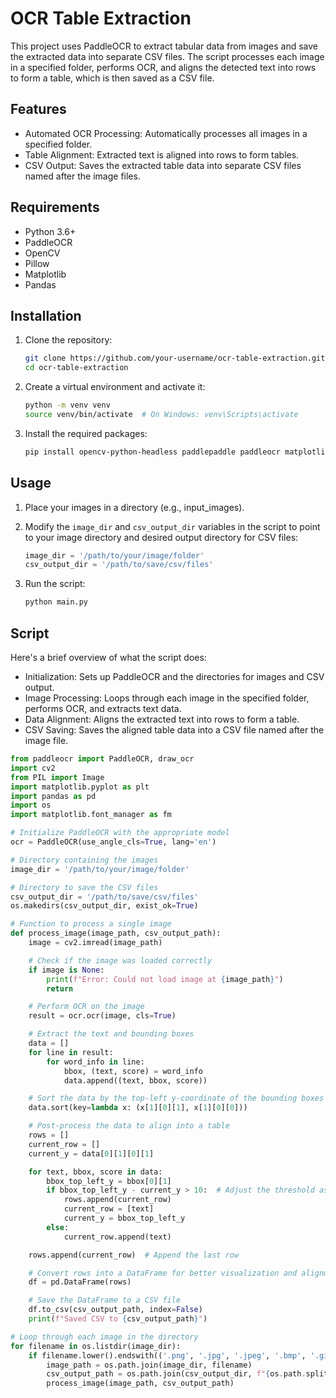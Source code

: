 
# OCR Table Extraction

This project uses PaddleOCR to extract tabular data from images and save the extracted data into separate CSV files. The script processes each image in a specified folder, performs OCR, and aligns the detected text into rows to form a table, which is then saved as a CSV file.

## Features

- Automated OCR Processing: Automatically processes all images in a specified folder.
- Table Alignment: Extracted text is aligned into rows to form tables.
- CSV Output: Saves the extracted table data into separate CSV files named after the image files.

## Requirements

- Python 3.6+
- PaddleOCR
- OpenCV
- Pillow
- Matplotlib
- Pandas

## Installation

1. Clone the repository:

    ```sh
    git clone https://github.com/your-username/ocr-table-extraction.git
    cd ocr-table-extraction
    ```

2. Create a virtual environment and activate it:

    ```sh
    python -m venv venv
    source venv/bin/activate  # On Windows: venv\Scripts\activate
    ```

3. Install the required packages:

    ```sh
    pip install opencv-python-headless paddlepaddle paddleocr matplotlib pandas
    ```

## Usage

1. Place your images in a directory (e.g., input_images).

2. Modify the `image_dir` and `csv_output_dir` variables in the script to point to your image directory and desired output directory for CSV files:

    ```python
    image_dir = '/path/to/your/image/folder'
    csv_output_dir = '/path/to/save/csv/files'
    ```

3. Run the script:

    ```sh
    python main.py
    ```

## Script

Here's a brief overview of what the script does:

- Initialization: Sets up PaddleOCR and the directories for images and CSV output.
- Image Processing: Loops through each image in the specified folder, performs OCR, and extracts text data.
- Data Alignment: Aligns the extracted text into rows to form a table.
- CSV Saving: Saves the aligned table data into a CSV file named after the image file.

```python
from paddleocr import PaddleOCR, draw_ocr
import cv2
from PIL import Image
import matplotlib.pyplot as plt
import pandas as pd
import os
import matplotlib.font_manager as fm

# Initialize PaddleOCR with the appropriate model
ocr = PaddleOCR(use_angle_cls=True, lang='en')

# Directory containing the images
image_dir = '/path/to/your/image/folder'

# Directory to save the CSV files
csv_output_dir = '/path/to/save/csv/files'
os.makedirs(csv_output_dir, exist_ok=True)

# Function to process a single image
def process_image(image_path, csv_output_path):
    image = cv2.imread(image_path)

    # Check if the image was loaded correctly
    if image is None:
        print(f"Error: Could not load image at {image_path}")
        return

    # Perform OCR on the image
    result = ocr.ocr(image, cls=True)

    # Extract the text and bounding boxes
    data = []
    for line in result:
        for word_info in line:
            bbox, (text, score) = word_info
            data.append((text, bbox, score))

    # Sort the data by the top-left y-coordinate of the bounding boxes to align text into rows
    data.sort(key=lambda x: (x[1][0][1], x[1][0][0]))

    # Post-process the data to align into a table
    rows = []
    current_row = []
    current_y = data[0][1][0][1]

    for text, bbox, score in data:
        bbox_top_left_y = bbox[0][1]
        if bbox_top_left_y - current_y > 10:  # Adjust the threshold as needed
            rows.append(current_row)
            current_row = [text]
            current_y = bbox_top_left_y
        else:
            current_row.append(text)

    rows.append(current_row)  # Append the last row

    # Convert rows into a DataFrame for better visualization and alignment
    df = pd.DataFrame(rows)

    # Save the DataFrame to a CSV file
    df.to_csv(csv_output_path, index=False)
    print(f"Saved CSV to {csv_output_path}")

# Loop through each image in the directory
for filename in os.listdir(image_dir):
    if filename.lower().endswith(('.png', '.jpg', '.jpeg', '.bmp', '.gif')):
        image_path = os.path.join(image_dir, filename)
        csv_output_path = os.path.join(csv_output_dir, f"{os.path.splitext(filename)[0]}.csv")
        process_image(image_path, csv_output_path)
